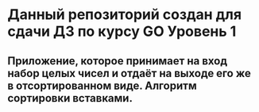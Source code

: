 # Данный репозиторий создан для сдачи ДЗ по курсу GO Уровень 1

## Приложение, которое принимает на вход набор целых чисел и отдаёт на выходе его же в отсортированном виде. Алгоритм сортировки вставками.